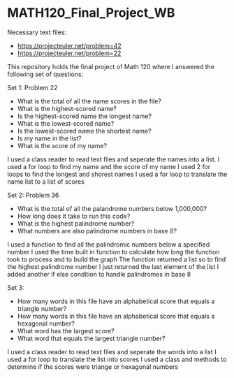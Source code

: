 # MATH120_Final_Project_WB
Necessary text files: 
- https://projecteuler.net/problem=42
- https://projecteuler.net/problem=22

This repository holds the final project of Math 120 where I answered the following set of questions:

Set 1: Problem 22
- What is the total of all the name scores in the file?
- What is the highest-scored name? 
- Is the highest-scored name the longest name?
- What is the lowest-scored name?
- Is the lowest-scored name the shortest name? 
- Is my name in the list?
- What is the score of my name? 

I used a class reader to read text files and seperate the names into a list.
I used a for loop to find my name and the score of my name
I used 2 for loops to find the longest and shorest names
I used a for loop to translate the name list to a list of scores

Set 2: Problem 36
 - What is the total of all the palandrome numbers below 1,000,000?
 - How long does it take to run this code?
 - What is the highest palindrome number? 
 - What numbers are also palindrome numbers in base 8?

I used a function to find all the palindromic numbers below a specified number
I used the time built in function to calculate how long the function took to process and to build the graph
The function returned a list so to find the highest palindrome number I just returned the last element of the list
I added another if else condition to handle palindromes in base 8

Set 3:
- How many words in this file have an alphabetical score that equals a triangle number?
- How many words in this file have an alphabetical score that equals a hexagonal number?
- What word has the largest score?
- What word that equals the largest triangle number?

I used a class reader to read text files and seperate the words into a list
I used a for loop to translate the list into scores
I used a class and methods to determine if the scores were triange or hexagonal numbers
